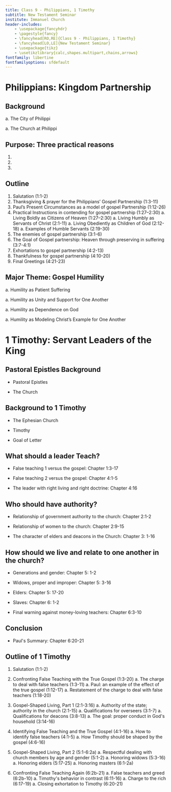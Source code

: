 ```yaml
---
title: Class 9 - Philippians, 1 Timothy
subtitle: New Testament Seminar
institute: Immanuel Church
header-includes:
    - \usepackage{fancyhdr}
    - \pagestyle{fancy}
    - \fancyhead[RO,RE]{Class 9 - Philippians, 1 Timothy}
    - \fancyhead[LO,LE]{New Testament Seminar}
    - \usepackage{tikz}
    - \usetikzlibrary{calc,shapes.multipart,chains,arrows}
fontfamily: libertine
fontfamilyoptions: sfdefault
---
```


# Philippians: Kingdom Partnership

## Background

   a. The City of Philippi

   a. The Church at Philippi

## Purpose: Three practical reasons

   1. 

   1. 

   1. 

## Outline

   1. Salutation (1:1-2)
   1. Thanksgiving & prayer for the Philippians’ Gospel Partnership (1:3-11)
   1. Paul’s Present Circumstances as a model of gospel Partnership (1:12-26)
   1. Practical Instructions in contending for gospel partnership (1:27–2:30)
      a. Living Boldly as Citizens of Heaven (1:27–2:30)
      a. Living Humbly as Servants of Christ (2:1-11)
      a. Living Obediently as Children of God (2:12-18)
      a. Examples of Humble Servants (2:19-30)
   1. The enemies of gospel partnership (3:1-6)
   1. The Goal of Gospel partnership: Heaven through preserving in suffering 
   (3:7-4:1)
   1. Exhortations to gospel partnership (4:2-13)
   1. Thankfulness for gospel partnership (4:10-20)
   1. Final Greetings (4:21-23)

## Major Theme: Gospel Humility

   a. Humility as Patient Suffering

   a. Humility as Unity and Support for One Another

   a. Humility as Dependence on God

   a. Humility as Modeling Christ’s Example for One Another

# 1 Timothy: Servant Leaders of the King

## Pastoral Epistles Background

- Pastoral Epistles

- The Church

## Background to 1 Timothy

- The Ephesian Church

- Timothy

- Goal of Letter

## What should a leader Teach?

- False teaching 1 versus the gospel: Chapter 1:3-17

- False teaching 2 versus the gospel: Chapter 4:1-5

- The leader with right living and right doctrine: Chapter 4:16

## Who should have authority?

- Relationship of government authority to the church: Chapter 2:1-2

- Relationship of women to the church: Chapter 2:9-15

- The character of elders and deacons in the Church: Chapter 3: 1-16

## How should we live and relate to one another in the church?

- Generations and gender: Chapter 5: 1-2

- Widows, proper and improper: Chapter 5: 3-16

- Elders: Chapter 5: 17-20

- Slaves: Chapter 6: 1-2

- Final warning against money-loving teachers: Chapter 6:3-10

## Conclusion

- Paul's Summary: Chapter 6:20-21

## Outline of 1 Timothy

1. Salutation (1:1-2)

1. Confronting False Teaching with the True Gospel (1:3-20)
   a. The charge to deal with false teachers (1:3-11)
   a. Paul: an example of the effect of the true gospel (1:12-17)
   a. Restatement of the charge to deal with false teachers (1:18-20)

1. Gospel-Shaped Living, Part 1 (2:1-3:16)
   a. Authority of the state; authority in the church (2:1-15)
   a. Qualifications for overseers (3:1-7)
   a. Qualifications for deacons (3:8-13)
   a. The goal: proper conduct in God's household (3:14-16)

1. Identifying False Teaching and the True Gospel (4:1-16)
   a. How to identify false teachers (4:1-5)
   a. How Timothy should be shaped by the gospel (4:6-16)

1. Gospel-Shaped Living, Part 2 (5:1-6:2a)
   a. Respectful dealing with church members by age and gender (5:1-2)
   a. Honoring widows (5:3-16)
   a. Honoring elders (5:17-25)
   a. Honoring masters (6:1-2a)

1. Confronting False Teaching Again (6:2b-21)
   a. False teachers and greed (6:2b-10)
   a. Timothy's behavior in contrast (6:11-16)
   a. Charge to the rich (6:17-19)
   a. Closing exhortation to Timothy (6:20-21)
